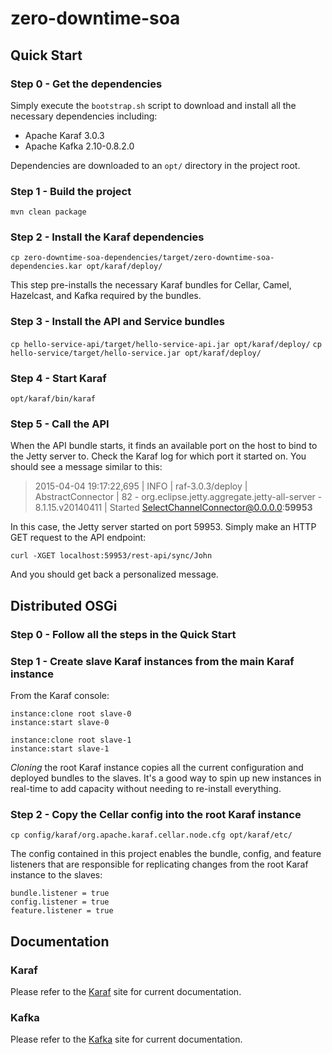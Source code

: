 # zero-downtime-soa

## Quick Start
### Step 0 - Get the dependencies
Simply execute the `bootstrap.sh` script to download and install all the
necessary dependencies including:

- Apache Karaf 3.0.3
- Apache Kafka 2.10-0.8.2.0

Dependencies are downloaded to an `opt/` directory in the project root.

### Step 1 - Build the project
`mvn clean package`

### Step 2 - Install the Karaf dependencies
`cp zero-downtime-soa-dependencies/target/zero-downtime-soa-dependencies.kar opt/karaf/deploy/`

This step pre-installs the necessary Karaf bundles for Cellar, Camel, Hazelcast, and Kafka 
required by the bundles.

### Step 3 - Install the API and Service bundles
`cp hello-service-api/target/hello-service-api.jar opt/karaf/deploy/`
`cp hello-service/target/hello-service.jar opt/karaf/deploy/`

### Step 4 - Start Karaf
`opt/karaf/bin/karaf`

### Step 5 - Call the API
When the API bundle starts, it finds an available port on the host to bind to the Jetty server to.
Check the Karaf log for which port it started on.  You should see a message similar to this:

> 2015-04-04 19:17:22,695 | INFO  | raf-3.0.3/deploy | AbstractConnector                | 82 - org.eclipse.jetty.aggregate.jetty-all-server - 8.1.15.v20140411 | Started SelectChannelConnector@0.0.0.0:<b>59953</b>

In this case, the Jetty server started on port 59953.  Simply make an HTTP GET request to the API
 endpoint:

`curl -XGET localhost:59953/rest-api/sync/John`

And you should get back a personalized message.

## Distributed OSGi
### Step 0 - Follow all the steps in the Quick Start

### Step 1 - Create slave Karaf instances from the main Karaf instance
From the Karaf console:
````
instance:clone root slave-0
instance:start slave-0

instance:clone root slave-1
instance:start slave-1
````

_Cloning_ the root Karaf instance copies all the current configuration and deployed bundles to 
the slaves.  It's a good way to spin up new instances in real-time to add capacity without 
needing to re-install everything.

### Step 2 - Copy the Cellar config into the root Karaf instance
`cp config/karaf/org.apache.karaf.cellar.node.cfg opt/karaf/etc/`

The config contained in this project enables the bundle, config,
and feature listeners that are responsible for replicating changes 
from the root Karaf instance to the slaves:

````
bundle.listener = true
config.listener = true
feature.listener = true
````

## Documentation
### Karaf
Please refer to the [Karaf](http://karaf.apache.org/manual/latest/quick-start.html) site for current documentation.
### Kafka
Please refer to the [Kafka](http://kafka.apache.org/documentation.html) site for current documentation.